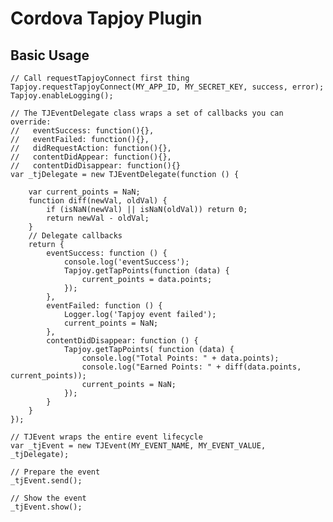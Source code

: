 Cordova Tapjoy Plugin
=====================

## Basic Usage

	// Call requestTapjoyConnect first thing
	Tapjoy.requestTapjoyConnect(MY_APP_ID, MY_SECRET_KEY, success, error);
	Tapjoy.enableLogging();

	// The TJEventDelegate class wraps a set of callbacks you can override:
	//   eventSuccess: function(){},
	//   eventFailed: function(){},
	//   didRequestAction: function(){},
	//   contentDidAppear: function(){},
	//   contentDidDisappear: function(){}
	var _tjDelegate = new TJEventDelegate(function () {

		var current_points = NaN;
		function diff(newVal, oldVal) {
			if (isNaN(newVal) || isNaN(oldVal)) return 0;
			return newVal - oldVal;
		}
		// Delegate callbacks
		return {
			eventSuccess: function () {
				console.log('eventSuccess');
				Tapjoy.getTapPoints(function (data) {
					current_points = data.points;
				});
			},
			eventFailed: function () {
				Logger.log('Tapjoy event failed');
				current_points = NaN;
			},
			contentDidDisappear: function () {
				Tapjoy.getTapPoints( function (data) {
					console.log("Total Points: " + data.points);
					console.log("Earned Points: " + diff(data.points, current_points));
					current_points = NaN;
				});
			}
		}
	});

	// TJEvent wraps the entire event lifecycle
	var _tjEvent = new TJEvent(MY_EVENT_NAME, MY_EVENT_VALUE, _tjDelegate);

	// Prepare the event
	_tjEvent.send();

	// Show the event
	_tjEvent.show();
